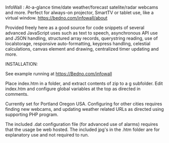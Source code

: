 InfoWall : At-a-glance time/date weather/forecast satelite/radar webcams and more. Perfect for always-on projector, SmartTV or tablet use, like a virtual window.
https://bedno.com/infowall/about

Provided freely here as a good source for code snippets of several advanced JavaScript uses such as text to speech, asynchronous API use and JSON handling, structured array records, querystring reading, use of localstorage, responsive auto-formatting, keypress handling, celestial calculations, canvas element and drawing, centralized timer updating and more.

INSTALLATION:

See example running at https://Bedno.com/infowall

Place index.htm in a folder, and extract contents of zip to a g subfolder.
Edit index.htm and configure global variables at the top as directed in comments.

Currently set for Portland Oregon USA.
Configuring for other cities requires finding new webcams,
and updating weather related URLs as directed using supporting PHP program.

The included .dat configuration file (for advanced use of alarms) requires that the usage be web hosted.
The included jpg's in the .htm folder are for explanatory use and not required to run.

